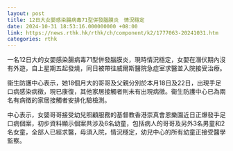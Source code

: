```yaml
---
layout: post
title: 12日大女嬰感染腸病毒71型併發腦膜炎　情況穩定
date: 2024-10-31 18:53:16.000000000 +08:00
link: https://news.rthk.hk/rthk/ch/component/k2/1777063-20241031.htm
categories: rthk
---
```


一名12日大的女嬰感染腸病毒71型併發腦膜炎，現時情況穩定，女嬰在潛伏期內沒有外遊，自上星期五起發燒，同日被帶往威爾斯醫院急症室求醫並入院接受治療。

衞生防護中心表示，她18個月大的哥哥及父親分別於本月18日及22日，出現手足口病感染病徵，現已康復，其他家居接觸者則未有出現病徵。衞生防護中心已為兩名有病徵的家居接觸者安排化驗檢測。

中心表示，女嬰哥哥接受幼兒照顧服務的基督教香港崇真會恩樂園近日正爆發手足口病個案，初步資料顯示個案共涉及6名幼童，包括病人的哥哥及另外3名男童和2名女童，全部人已經求醫，毋須入院，情況穩定，幼兒中心的所有幼童正接受醫學監察。
